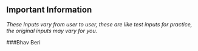 ## Important Information

*These Inputs vary from user to user, these are like test inputs for practice, the original inputs may vary for you.*

###Bhav Beri
